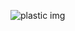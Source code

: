 ![plastic img](https://github.com/danieldany09/plastics/assets/98696971/786907f9-2ddf-4e16-a935-b0b63e512892)
